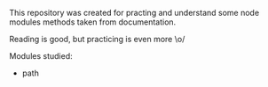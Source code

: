 This repository was created for practing and understand some node modules methods taken from documentation. 

Reading is good, but practicing is even more \o/

Modules studied:

* path